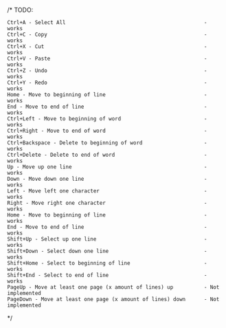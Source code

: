 /*
TODO:

	Ctrl+A - Select All												- works
	Ctrl+C - Copy													- works
	Ctrl+X - Cut													- works
	Ctrl+V - Paste													- works
	Ctrl+Z - Undo													- works
	Ctrl+Y - Redo													- works
	Home - Move to beginning of line								- works
	End - Move to end of line										- works
	Ctrl+Left - Move to beginning of word 							- works
	Ctrl+Right - Move to end of word 								- works
	Ctrl+Backspace - Delete to beginning of word					- works
	Ctrl+Delete - Delete to end of word								- works
	Up - Move up one line											- works
	Down - Move down one line										- works
	Left - Move left one character									- works
	Right - Move right one character								- works
	Home - Move to beginning of line								- works
	End - Move to end of line										- works
	Shift+Up - Select up one line									- works
	Shift+Down - Select down one line								- works
	Shift+Home - Select to beginning of line						- works
	Shift+End - Select to end of line								- works
	PageUp - Move at least one page (x amount of lines) up			- Not implemented
	PageDown - Move at least one page (x amount of lines) down		- Not implemented
*/
